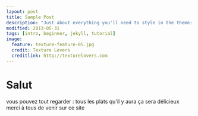 ```yaml
---
layout: post
title: Sample Post
description: "Just about everything you'll need to style in the theme: headings, paragraphs, blockquotes, tables, code blocks, and more."
modified: 2013-05-31
tags: [intro, beginner, jekyll, tutorial]
image:
  feature: texture-feature-05.jpg
  credit: Texture Lovers
  creditlink: http://texturelovers.com
---
```


# Salut

vous pouvez tout regarder : tous les plats qu'il y aura ça sera délicieux merci à tous de venir sur ce site
